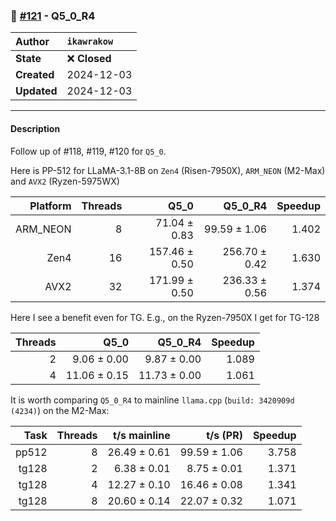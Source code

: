 ### 🔀 [#121](https://github.com/ikawrakow/ik_llama.cpp/pull/121) - Q5_0_R4

| **Author** | `ikawrakow` |
| :--- | :--- |
| **State** | ❌ **Closed** |
| **Created** | 2024-12-03 |
| **Updated** | 2024-12-03 |

---

#### Description

Follow up of #118, #119, #120 for `Q5_0`.

Here is PP-512 for LLaMA-3.1-8B on `Zen4` (Risen-7950X), `ARM_NEON` (M2-Max) and `AVX2` (Ryzen-5975WX)

| Platform |  Threads | Q5_0 | Q5_0_R4 | Speedup |
| ---: | ---: | ---: | ---: | ---: |
| ARM_NEON |  8 |   71.04 ± 0.83 | 99.59 ± 1.06 | 1.402 |
| Zen4            | 16 | 157.46 ± 0.50  | 256.70 ± 0.42  | 1.630 |
| AVX2           | 32 | 171.99 ± 0.50  | 236.33 ± 0.56  | 1.374 |

Here I see a benefit even for TG. E.g., on the Ryzen-7950X I get for TG-128

| Threads | Q5_0 | Q5_0_R4 | Speedup |
| ---: | ---: | ---: | ---: | 
| 2 |   9.06 ± 0.00 | 9.87 ± 0.00 | 1.089 |
| 4 | 11.06 ± 0.15  | 11.73 ± 0.00   | 1.061 |

It is worth comparing `Q5_0_R4` to mainline `llama.cpp` (`build: 3420909d (4234)`) on the M2-Max:

| Task | Threads | t/s mainline | t/s (PR) | Speedup |
| ---: | ---: | ---: | ---: | ---: |
| pp512 | 8 | 26.49 ± 0.61 | 99.59 ± 1.06 | 3.758 |
| tg128  | 2 | 6.38 ± 0.01 | 8.75 ± 0.01 | 1.371 |
| tg128 | 4 | 12.27 ± 0.10 | 16.46 ± 0.08 | 1.341 |
| tg128 | 8 | 20.60 ± 0.14 | 22.07 ± 0.32  | 1.071 |